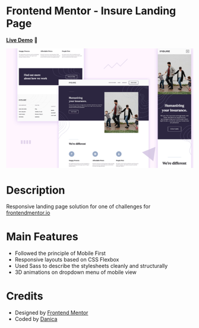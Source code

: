 # Frontend Mentor - Insure Landing Page

**[Live Demo](http://danicali.me/insure-landing-page-202101/)** 🎉

![Preview for the Insure landing page](./design/insure-landing-page-preview.jpg)

# Description

Responsive landing page solution for one of challenges for [frontendmentor.io](https://www.frontendmentor.io)

# Main Features

- Followed the principle of Mobile First
- Responsive layouts based on CSS Flexbox
- Used Sass to describe the stylesheets cleanly and structurally
- 3D animations on dropdown menu of mobile view

# Credits

- Designed by [Frontend Mentor](https://www.frontendmentor.io)
- Coded by [Danica](https://github.com/wandanli)
